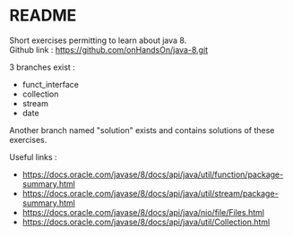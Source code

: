 # README #

Short exercises permitting to learn about java 8.  
Github link : https://github.com/onHandsOn/java-8.git  

3 branches exist :  
  - funct_interface
  - collection
  - stream
  - date

Another branch named "solution" exists and contains solutions of these exercises.

Useful links :  

 - https://docs.oracle.com/javase/8/docs/api/java/util/function/package-summary.html  
 - https://docs.oracle.com/javase/8/docs/api/java/util/stream/package-summary.html  
 - https://docs.oracle.com/javase/8/docs/api/java/nio/file/Files.html   
 - https://docs.oracle.com/javase/8/docs/api/java/util/Collection.html  
